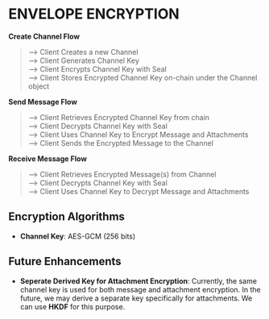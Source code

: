 # ENVELOPE ENCRYPTION

**Create Channel Flow**

> --> Client Creates a new Channel\
> --> Client Generates Channel Key\
> --> Client Encrypts Channel Key with Seal\
> --> Client Stores Encrypted Channel Key on-chain under the Channel object

**Send Message Flow**

> --> Client Retrieves Encrypted Channel Key from chain\
> --> Client Decrypts Channel Key with Seal\
> --> Client Uses Channel Key to Encrypt Message and Attachments\
> --> Client Sends the Encrypted Message to the Channel

**Receive Message Flow**

> --> Client Retrieves Encrypted Message(s) from Channel\
> --> Client Decrypts Channel Key with Seal\
> --> Client Uses Channel Key to Decrypt Message and Attachments

## Encryption Algorithms

- **Channel Key**: AES-GCM (256 bits)

## Future Enhancements

- **Seperate Derived Key for Attachment Encryption**:
  Currently, the same channel key is used for both message and attachment encryption.
  In the future, we may derive a separate key specifically for attachments.
  We can use **HKDF** for this purpose.
